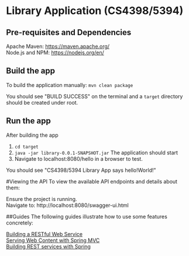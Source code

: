 # Library Application (CS4398/5394) 

## Pre-requisites and Dependencies

Apache Maven: https://maven.apache.org/     
Node.js and NPM: https://nodejs.org/en/


## Build the app

To build the application manually: 
`mvn clean package`    

You should see "BUILD SUCCESS" on the terminal and a `target` directory should be created under root.

## Run the app

After building the app 

1. `cd target`
2. `java -jar library-0.0.1-SNAPSHOT.jar`
   The application should start
3. Navigate to localhost:8080/hello in a browser to test. 

You should see "CS4398/5394 Library App says hello!World!"

#Viewing the API
To view the available API endpoints and details about them:

Ensure the project is running.    
Navigate to: http://localhost:8080/swagger-ui.html

##Guides
The following guides illustrate how to use some features concretely:

[Building a RESTful Web Service](https://spring.io/guides/gs/rest-service/)    
[Serving Web Content with Spring MVC](https://spring.io/guides/gs/serving-web-content/)    
[Building REST services with Spring](https://spring.io/guides/tutorials/bookmarks/)    